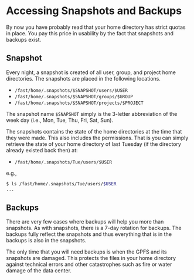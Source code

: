 # Accessing Snapshots and Backups

By now you have probably read that your home directory has strict quotas in place.
You pay this price in usability by the fact that snapshots and backups exist.

## Snapshot

Every night, a snapshot is created of all user, group, and project home directories.
The snapshots are placed in the following locations.

- `/fast/home/.snapshots/$SNAPSHOT/users/$USER`
- `/fast/home/.snapshots/$SNAPSHOT/groups/$GROUP`
- `/fast/home/.snapshots/$SNAPSHOT/projects/$PROJECT`

The snapshot name `$SNAPSHOT` simply is the 3-letter abbreviation of the week day (i.e., Mon, Tue, Thu, Fri, Sat, Sun).

The snapshots contains the state of the home directories at the time that they were made.
This also includes the permissions.
That is you can simply retrieve the state of your home directory of last Tuesday (if the directory already existed back then) at:

- `/fast/home/.snapshots/Tue/users/$USER`

e.g.,

```bash
$ ls /fast/home/.snapshots/Tue/users/$USER
...
```

## Backups

There are very few cases where backups will help you more than snapshots.
As with snapshots, there is a 7-day rotation for backups.
The backups fully reflect the snapshots and thus everything that is in the backups is also in the snapshots.

The only time that you will need backups is when the GPFS and its snapshots are damaged.
This protects the files in your home directory against technical errors and other catastrophes such as fire or water damage of the data center.
